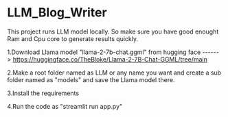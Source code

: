 # LLM_Blog_Writer 
  This project runs LLM model locally. So make sure you have good enought Ram and Cpu core to generate results quickly.

1.Download Llama model "llama-2-7b-chat.ggml" from hugging face ------> https://huggingface.co/TheBloke/Llama-2-7B-Chat-GGML/tree/main

2.Make a root folder named as LLM or any name you want and create a sub folder named as "models" and save the Llama model there. 

3.Install the requirements 

4.Run the code as "streamlit run app.py"
